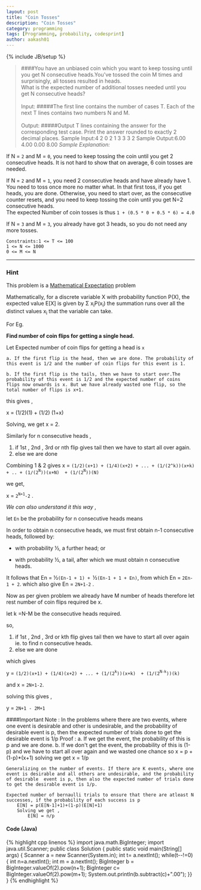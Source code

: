 ```yaml
---
layout: post
title: "Coin Tosses"
description: "Coin Tosses"
category: programming
tags: [Programming, probability, codesprint]
author: aakash01
---
```

{% include JB/setup %}




>####You have an unbiased coin which you want to keep tossing until you get N consecutive heads.You've tossed the coin M times and surprisingly, all tosses resulted in heads. <br/>What is the expected number of additional tosses needed until you get N consecutive heads?
><br/><br/>Input:
>#####The first line contains the number of cases T. Each of the next T lines contains two numbers N and M.
><br/><br/>Output:
>#####Output T lines containing the answer for the corresponding test case. Print the answer rounded to exactly 2 decimal places.
	Sample Input:4
	2 0
	2 1
	3 3
	3 2
	Sample Output:6.00
	4.00
	0.00
	8.00
*Sample Explanation:*

If N = `2` and M = `0`, you need to keep tossing the coin until you get 2 consecutive heads. It is not hard to show that on average, 6 coin tosses are needed.

If N = `2` and M = `1`, you need 2 consecutive heads and have already have 1. You need to toss once more no matter what. In that first toss, if you get heads, you are done. Otherwise, you need to start over, as the consecutive counter resets, and you need to keep tossing the coin until you get N=2 consecutive heads. <br/>
The expected Number of coin tosses is thus `1 + (0.5 * 0 + 0.5 * 6) = 4.0`

If N = `3` and M = `3`, you already have got 3 heads, so you do not need any more tosses.

	Constraints:1 <= T <= 100
	1 <= N <= 1000
	0 <= M <= N

-------------------

### Hint

This problem is a [Mathematical Expectation](http://www.codechef.com/wiki/tutorial-expectation) problem



Mathematically, for a discrete variable X with probability function P(X), the expected value E[X] is given by &Sigma; x<sub>i</sub>P(x<sub>i</sub>) the summation runs over all the distinct values x<sub>i</sub> that the variable can take.

For Eg.

**Find number of coin flips for getting a single head.**

Let Expected number of coin flips for getting a head is `x`

	a. If the first flip is the head, then we are done. The probability of this event is 1/2 and the number of coin flips for this event is 1. 

	b. If the first flip is the tails, then we have to start over.The probability of this event is 1/2 and the expected number of coins flips now onwards is x. But we have already wasted one flip, so the total number of flips is x+1.
 
 this gives ,

 x = (1/2)(1) + (1/2) (1+x)

Solving, we get x = 2. 

Similarly for n consecutive heads ,

1. if 1st , 2nd , 3rd or nth flip gives tail then we have to start all over again.
2. else we are done

Combining 1 & 2 gives x = `(1/2)(x+1) + (1/4)(x+2) + ... + (1/(2^k))(x+k) + .. + (1/(2`<sup>`N`</sup>`))(x+N)  + (1/(2`<sup>`N`</sup>`))(N)`

we get,

x = `2`<sup>`N+1`</sup>`-2` .



*We can also understand it this way* ,

let `En` be the probability for n consecutive heads  means

In order to obtain n consecutive heads, we must first obtain n-1 consecutive heads, followed by:

* with probability &#189;, a further head; or

* with probability &#189;, a tail, after which we must obtain n consecutive heads.

It follows that En = &#189;`(En-1 + 1) + `&#189;`(En-1 + 1 + En)`, from which En = `2En-1 + 2`. which also give En = `2N+1-2`  .


Now as per given problem we already have M number of heads therefore let rest number of coin flips required be x.

let k =N-M be the consecutive heads required.

so,

1. if 1st , 2nd , 3rd or kth flip gives tail then we have to start all over again ie. to find n consecutive heads.
2. else we are done

which gives

y =  `(1/2)(x+1) + (1/4)(x+2) + ... + (1/(2`<sup>`k`</sup>`))(x+k)  + (1/(2`<sup>`N-k`</sup>`))(k)`

and x = `2N+1-2`.

solving this gives , 

y = `2N+1 - 2M+1`

####Important Note : 
	In the problems where there are two events, where one event is desirable and other is undesirable, and the probability of desirable event is p, then the expected number of trials done to get the desirable event is 1/p
	Proof : 
		a. If we get the event, the probability of this is p and we are done.
		b. If we don't get the event, the probability of this is (1-p) and we have to start all over again and we wasted one chance so
			x = p + (1-p)*(x+1)
			solving we get x  = 1/p

	Generalizing on the number of events. If there are K events, where one event is desirable and all others are undesirable, and the probability of desirable 	event is p, then also the expected number of trials done to get the desirable event is 1/p.

	Expected number of bernaulli trials to ensure that there are atleast N successes, if the probability of each success is p
		E[N] = p(E[N-1]+1)+(1-p)(E[N]+1)
		Solving we get ,
			E[N] = n/p


#### Code (Java)

 
{% highlight cpp linenos %}
import java.math.BigInteger;
import java.util.Scanner;
public class Solution {
    public static void main(String[] args) {
        Scanner a = new Scanner(System.in);
        int t= a.nextInt();
        while(t--!=0){
            int n=a.nextInt();
            int m = a.nextInt();
            BigInteger b = BigInteger.valueOf(2).pow(n+1);
            BigInteger c= BigInteger.valueOf(2).pow(m+1);
            System.out.println(b.subtract(c)+".00");
    }}
}
{% endhighlight %}